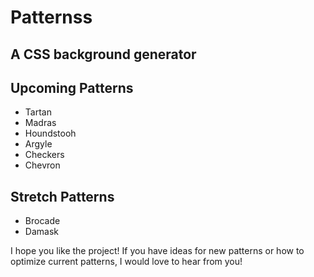 # Patternss

## A CSS background generator

## Upcoming Patterns

- Tartan
- Madras
- Houndstooh
- Argyle
- Checkers
- Chevron

## Stretch Patterns

- Brocade
- Damask

I hope you like the project! If you have ideas for new patterns or how to optimize current patterns, I would love to hear from you!
